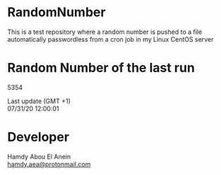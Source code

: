 # RandomNumber    
This is a test repository where a random number is pushed to a file automatically passwordless from a cron job in my Linux CentOS server    
# Random Number of the last run   
5354
      
Last update (GMT +1)    
07/31/20 12:00:01
# Developer    
Hamdy Abou El Anein   
hamdy.aea@protonmail.com

